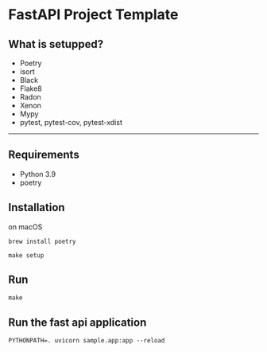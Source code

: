 # FastAPI Project Template

## What is setupped?

 - Poetry
 - isort
 - Black
 - Flake8
 - Radon
 - Xenon
 - Mypy
 - pytest, pytest-cov, pytest-xdist

----

## Requirements

 - Python 3.9
 - poetry

## Installation

on macOS

```
brew install poetry
```

```
make setup
```

## Run

```
make
```

## Run the fast api application

```
PYTHONPATH=. uvicorn sample.app:app --reload
```
